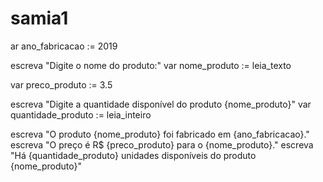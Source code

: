 # samia1
ar ano_fabricacao := 2019

escreva "Digite o nome do produto:"
var nome_produto := leia_texto

var preco_produto := 3.5

escreva "Digite a quantidade disponível do produto {nome_produto}"
var quantidade_produto := leia_inteiro

escreva "O produto {nome_produto} foi fabricado em {ano_fabricacao}."
escreva "O preço é R$ {preco_produto} para o {nome_produto}."
escreva "Há {quantidade_produto} unidades disponíveis do produto {nome_produto}"
